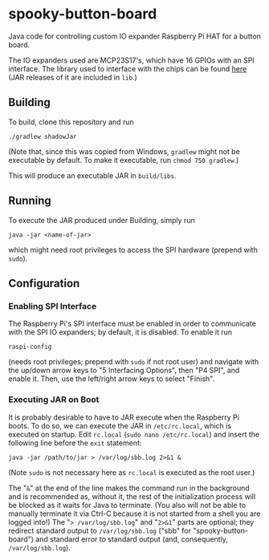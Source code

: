 # spooky-button-board
Java code for controlling custom IO expander Raspberry Pi HAT for a button
board.

The IO expanders used are MCP23S17's, which have 16 GPIOs with an SPI
interface. The library used to interface with the chips can be found
[here](https://github.com/Ro5bert/MCP23S17) (JAR releases of it are included
in `lib`.)

## Building
To build, clone this repository and run

    ./gradlew shadowJar
    
(Note that, since this was copied from Windows, `gradlew` might not be
executable by default. To make it executable, run `chmod 750 gradlew`.)

This will produce an executable JAR in `build/libs`.

## Running
To execute the JAR produced under Building, simply run

    java -jar <name-of-jar>
    
which might need root privileges to access the SPI hardware (prepend with
`sudo`).

## Configuration

### Enabling SPI Interface
The Raspberry Pi's SPI interface must be enabled in order to communicate with
the SPI IO expanders; by default, it is disabled. To enable it run

    raspi-config
    
(needs root privileges; prepend with `sudo` if not root user) and navigate
with the up/down arrow keys to "5 Interfacing Options", then "P4 SPI", and
enable it. Then, use the left/right arrow keys to select "Finish".

### Executing JAR on Boot
It is probably desirable to have to JAR execute when the Raspberry Pi boots.
To do so, we can execute the JAR in `/etc/rc.local`, which is executed on
startup. Edit `rc.local` (`sudo nano /etc/rc.local`) and insert the following
line before the `exit` statement:

    java -jar /path/to/jar > /var/log/sbb.log 2>&1 &
    
(Note `sudo` is not necessary here as `rc.local` is executed as the root
user.)

The "`&`" at the end of the line makes the command run in the background and
is recommended as, without it, the rest of the initialization process will be
blocked as it waits for Java to terminate. (You also will not be able to
manually terminate it via Ctrl-C because it is not started from a shell you
are logged into!) The "`> /var/log/sbb.log`" and "`2>&1`" parts are optional;
they redirect standard output to `/var/log/sbb.log` ("sbb" for
"spooky-button-board") and standard error to standard output (and,
consequently, `/var/log/sbb.log`).
